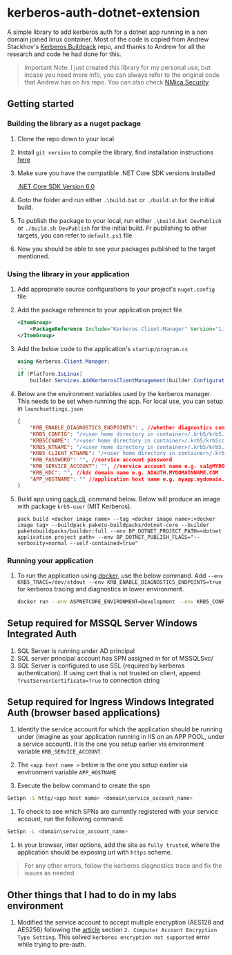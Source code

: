 # kerberos-auth-dotnet-extension

A simple library to add kerberos auth for a dotnet app running in a non domain joined linux container. Most of the code is copied from Andrew Stackhov's [Kerberos Buildpack](https://github.com/macsux/kerberos-buildpack) repo, and thanks to Andrew for all the research and code he had done for this. 

> Important Note:  I just created this library for my personal use, but incase you need more info, you can always refer to the original code that Andrew has on his repo. You can also check [NMica.Security](https://github.com/NMica/NMica.Security)

## Getting started

### Building the library as a nuget package

1. Clone the repo down to your local

1. Install `git version` to compile the library, find installation instructions [here](https://gitversion.net/docs/usage/cli/installation)

1. Make sure you have the compatible .NET Core SDK versions installed

    [.NET Core SDK Version 6.0](https://dotnet.microsoft.com/en-us/download/dotnet/6.0)

1. Goto the folder and run either `.\build.bat` or `./build.sh` for the initial build.

1. To publish the package to your local, run either `.\build.bat DevPublish` or `./build.sh DevPublish` for the initial build. Fr publishing to other targets, you can refer to `default.ps1` file

1. Now you should be able to see your packages published to the target mentioned. 

### Using the library in your application

1. Add appropriate source configurations to your project's `nuget.config` file

1. Add the package reference to your application project file

    ```xml
    <ItemGroup>
        <PackageReference Include="Kerberos.Client.Manager" Version="1.0.0" />
    </ItemGroup>
    ```

1. Add the below code to the application's `startup/program.cs`

    ```c#
    using Kerberos.Client.Manager;
    ...
    if (Platform.IsLinux)
        builder.Services.AddKerberosClientManagement(builder.Configuration);
    ```

1. Below are the environment variables used by the kerberos manager. This needs to be set when running the app. For local use, you can setup in `launchsettings.json`

    ```json
    {
        "KRB_ENABLE_DIAGNOSTICS_ENDPOINTS": , //whether diagnostics controller needs to be exposed (set false in prod environment)
        "KRB5_CONFIG": "/<user home directory in container>/.krb5/krb5.conf", 
        "KRB5CCNAME": "/<user home directory in container>/.krb5/krb5cc",
        "KRB5_KTNAME": "/<user home directory in container>/.krb5/krb5.keytab",
        "KRB5_CLIENT_KTNAME": "/<user home directory in container>/.krb5/krb5.keytab",
        "KRB_PASSWORD": "", //service account password
        "KRB_SERVICE_ACCOUNT": "", //service account name e.g. sa1@MYDOMAINNAME.COM
        "KRB_KDC": "", //kdc domain name e.g. ADAUTH.MYDOMAINNAME.COM
        "APP_HOSTNAME": "" //application host name e.g. myapp.mydomain.com (for the case if app url is https://myapp.mydomain.com)
    }
    ```

1. Build app using [pack cli](https://github.com/buildpacks/pack/releases/tag/v0.27.0), command below. Below will produce an image with package `krb5-user` (MIT Kerberos).

    ```
    pack build <docker image name> --tag <docker image name>:<docker image tag> --buildpack paketo-buildpacks/dotnet-core --builder paketobuildpacks/builder:full --env BP_DOTNET_PROJECT_PATH=<dotnet application project path> --env BP_DOTNET_PUBLISH_FLAGS="--verbosity=normal --self-contained=true"
    ```

### Running your application

1. To run the application using [docker](https://www.docker.com/products/docker-desktop/), use the below command. Add `--env KRB5_TRACE=/dev/stdout --env KRB_ENABLE_DIAGNOSTICS_ENDPOINTS=true` for kerberos tracing and diagnostics in lower environment.

    ```bash
    docker run --env ASPNETCORE_ENVIRONMENT=Development --env KRB5_CONFIG=/<user home directory in container>/krb5.conf --env KRB5CCNAME=/<user home directory in container>/krb5cc --env KRB5_KTNAME=/<user home directory in container>/krb5.keytab --env KRB5_CLIENT_KTNAME=/<user home directory in container>/krb5.keytab  --env KRB_SERVICE_ACCOUNT=sa1@MYDOMAINNAME.COM --env KRB_PASSWORD=P@ssw0rd_ --env KRB_KDC=ADAUTH.MYDOMAINNAME.COM -p 8085:8080 <docker image name>:<docker image tag>
    ```

## Setup required for MSSQL Server Windows Integrated Auth

1. SQL Server is running under AD principal
1. SQL server principal account has SPN assigned in for of MSSQLSvc/<fully qualified domain name> 
1. SQL Server is configured to use SSL (required by kerberos authentication). If using cert that is not trusted on client, append `TrustServerCertificate=True` to connection string

## Setup required for Ingress Windows Integrated Auth (browser based applications)

1. Identify the service account for which the application should be running under (imagine as your application running in IIS on an APP POOL, under a service account). It is the one you setup earlier via environment variable `KRB_SERVICE_ACCOUNT`. 

1. The `<app host name >` below is the one you setup earlier via environment variable `APP_HOSTNAME`

1. Execute the below command to create the spn

```bash
SetSpn -S http/<app host name> <domain\service_account_name>
```
1. To check to see which SPNs are currently registered with your service account, run the following command:

```bash
SetSpn -L <domain\service_account_name>
```

1. In your browser, inter options, add the site as `fully trusted`, where the application should be exposing url with `https` scheme.

> For any other errors, follow the kerberos diagnostics trace and fix the issues as needed.

## Other things that I had to do in my labs environment

1. Modified the service account to accept multiple encryption (AES128 and AES256) following the [article](https://learn.microsoft.com/en-us/archive/blogs/openspecification/windows-configurations-for-kerberos-supported-encryption-type) section `2. Computer Account Encryption Type Setting`. This solved `kerberos encryption not supported` error while trying to pre-auth.
